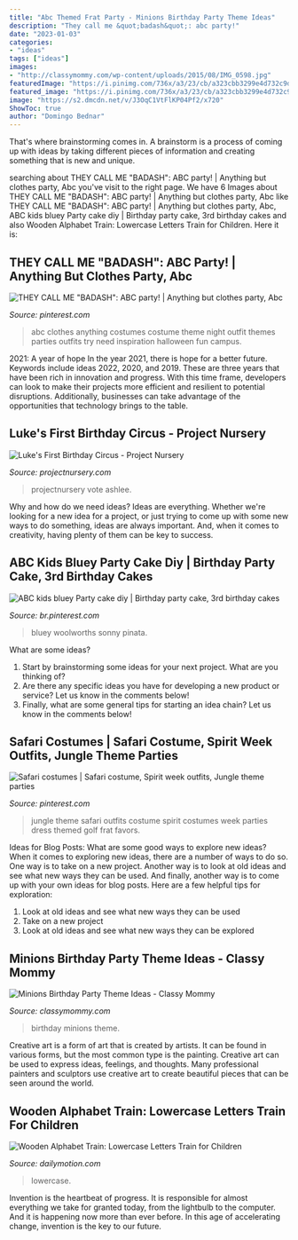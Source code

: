 ```yaml
---
title: "Abc Themed Frat Party - Minions Birthday Party Theme Ideas"
description: "They call me &quot;badash&quot;: abc party!"
date: "2023-01-03"
categories:
- "ideas"
tags: ["ideas"]
images:
- "http://classymommy.com/wp-content/uploads/2015/08/IMG_0598.jpg"
featuredImage: "https://i.pinimg.com/736x/a3/23/cb/a323cbb3299e4d732c9dee6610d5eb0d.jpg"
featured_image: "https://i.pinimg.com/736x/a3/23/cb/a323cbb3299e4d732c9dee6610d5eb0d.jpg"
image: "https://s2.dmcdn.net/v/J3OqC1VtFlKP04Pf2/x720"
ShowToc: true
author: "Domingo Bednar"
---
```



That's where brainstorming comes in. A brainstorm is a process of coming up with ideas by taking different pieces of information and creating something that is new and unique.

	

		
searching about THEY CALL ME &quot;BADASH&quot;: ABC party! | Anything but clothes party, Abc you've visit to the right page. We have 6 Images about THEY CALL ME &quot;BADASH&quot;: ABC party! | Anything but clothes party, Abc like THEY CALL ME &quot;BADASH&quot;: ABC party! | Anything but clothes party, Abc, ABC kids bluey Party cake diy | Birthday party cake, 3rd birthday cakes and also Wooden Alphabet Train: Lowercase Letters Train for Children. Here it is:
		
    
## THEY CALL ME &quot;BADASH&quot;: ABC Party! | Anything But Clothes Party, Abc

<img loading=lazy src="https://i.pinimg.com/736x/16/10/01/161001ddf4f33fc3e8188d38a82b0011--abc-costumes-party-costumes.jpg" onerror="this.onerror=null;this.src='https://tse4.mm.bing.net/th?id=OIP.lm86g91_g_mYHWhIEJ2IsAHaE7&amp;pid=15.1';" alt="THEY CALL ME &quot;BADASH&quot;: ABC party! | Anything but clothes party, Abc">

_Source: pinterest.com_

>abc clothes anything costumes costume theme night outfit themes parties outfits try need inspiration halloween fun campus. 

	

2021: A year of hope
In the year 2021, there is hope for a better future. Keywords include ideas 2022, 2020, and 2019. These are three years that have been rich in innovation and progress. With this time frame, developers can look to make their projects more efficient and resilient to potential disruptions. Additionally, businesses can take advantage of the opportunities that technology brings to the table.

    
## Luke&#039;s First Birthday Circus - Project Nursery

<img loading=lazy src="https://projectnursery.com/wp-content/uploads/2012/05/IMG_3790.jpg" onerror="this.onerror=null;this.src='https://tse2.mm.bing.net/th?id=OIP.zy_PXaeccLGdEg_0FvRDtQHaE8&amp;pid=15.1';" alt="Luke&#039;s First Birthday Circus - Project Nursery">

_Source: projectnursery.com_

>projectnursery vote ashlee. 

	

Why and how do we need ideas?
Ideas are everything. Whether we're looking for a new idea for a project, or just trying to come up with some new ways to do something, ideas are always important. And, when it comes to creativity, having plenty of them can be key to success.

    
## ABC Kids Bluey Party Cake Diy | Birthday Party Cake, 3rd Birthday Cakes

<img loading=lazy src="https://i.pinimg.com/736x/a3/23/cb/a323cbb3299e4d732c9dee6610d5eb0d.jpg" onerror="this.onerror=null;this.src='https://tse4.mm.bing.net/th?id=OIP.-QjcufQV1ZB1OAOSliK6OgHaJ3&amp;pid=15.1';" alt="ABC kids bluey Party cake diy | Birthday party cake, 3rd birthday cakes">

_Source: br.pinterest.com_

>bluey woolworths sonny pinata. 

	

What are some ideas?
1. Start by brainstorming some ideas for your next project. What are you thinking of?
2. Are there any specific ideas you have for developing a new product or service? Let us know in the comments below!
3. Finally, what are some general tips for starting an idea chain? Let us know in the comments below!

    
## Safari Costumes | Safari Costume, Spirit Week Outfits, Jungle Theme Parties

<img loading=lazy src="https://i.pinimg.com/736x/6a/81/49/6a8149185257914227bda4dac51bb527--safari-theme-jungle-theme.jpg" onerror="this.onerror=null;this.src='https://tse3.mm.bing.net/th?id=OIP.otJEbcI1uJS9gWb-f_IqKQHaFj&amp;pid=15.1';" alt="Safari costumes | Safari costume, Spirit week outfits, Jungle theme parties">

_Source: pinterest.com_

>jungle theme safari outfits costume spirit costumes week parties dress themed golf frat favors. 

	

Ideas for Blog Posts: What are some good ways to explore new ideas?
When it comes to exploring new ideas, there are a number of ways to do so. One way is to take on a new project. Another way is to look at old ideas and see what new ways they can be used. And finally, another way is to come up with your own ideas for blog posts. Here are a few helpful tips for exploration: 
1. Look at old ideas and see what new ways they can be used
2. Take on a new project
3. Look at old ideas and see what new ways they can be explored  
    
## Minions Birthday Party Theme Ideas - Classy Mommy

<img loading=lazy src="http://classymommy.com/wp-content/uploads/2015/08/IMG_0598.jpg" onerror="this.onerror=null;this.src='https://tse1.mm.bing.net/th?id=OIP.9BjioKepljnWhUz8jmRmqAHaKX&amp;pid=15.1';" alt="Minions Birthday Party Theme Ideas - Classy Mommy">

_Source: classymommy.com_

>birthday minions theme. 

	

Creative art is a form of art that is created by artists. It can be found in various forms, but the most common type is the painting. Creative art can be used to express ideas, feelings, and thoughts. Many professional painters and sculptors use creative art to create beautiful pieces that can be seen around the world.

    
## Wooden Alphabet Train: Lowercase Letters Train For Children

<img loading=lazy src="https://s2.dmcdn.net/v/J3OqC1VtFlKP04Pf2/x720" onerror="this.onerror=null;this.src='https://tse2.mm.bing.net/th?id=OIP.59Pvn-sXrgb4WjEAdc99XgHaEK&amp;pid=15.1';" alt="Wooden Alphabet Train: Lowercase Letters Train for Children">

_Source: dailymotion.com_

>lowercase. 

	

Invention is the heartbeat of progress. It is responsible for almost everything we take for granted today, from the lightbulb to the computer. And it is happening now more than ever before. In this age of accelerating change, invention is the key to our future.

